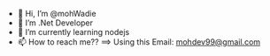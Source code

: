 - 👋 Hi, I’m @mohWadie
- 👀 I’m .Net Developer
- 🌱 I’m currently learning nodejs
- 📫 How to reach me??  ==> Using this Email: mohdev99@gmail.com

<!---
mohWadie/mohWadie is a ✨ special ✨ repository because its `README.md` (this file) appears on your GitHub profile.
You can click the Preview link to take a look at your changes.
--->
